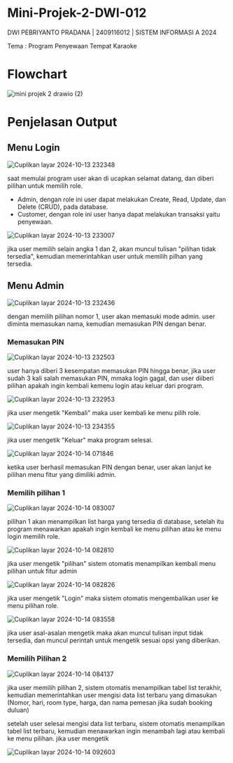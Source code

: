 # Mini-Projek-2-DWI-012
DWI PEBRIYANTO PRADANA | 2409116012 | SISTEM INFORMASI A 2024

Tema : Program Penyewaan Tempat Karaoke

# Flowchart
![mini projek 2 drawio (2)](https://github.com/user-attachments/assets/21b3f3d3-ddea-469a-92d1-564f061b850a)


# Penjelasan Output
## Menu Login
![Cuplikan layar 2024-10-13 232348](https://github.com/user-attachments/assets/bdac73d1-6db4-48a9-9916-5c5e697d134e)

saat memulai program user akan di ucapkan selamat datang, dan diberi pilihan untuk memilih role.
- Admin, dengan role ini user dapat melakukan Create, Read, Update, dan Delete (CRUD), pada database.
- Customer, dengan role ini user hanya dapat melakukan transaksi yaitu penyewaan.

![Cuplikan layar 2024-10-13 233007](https://github.com/user-attachments/assets/3f507eb4-decc-497e-9bcc-50c8741eb90d)

jika user memilih selain angka 1 dan 2, akan muncul tulisan "pilihan tidak tersedia", kemudian memerintahkan user untuk memilih pilhan yang tersedia.

## Menu Admin
![Cuplikan layar 2024-10-13 232436](https://github.com/user-attachments/assets/3c38d77e-a79e-408c-b507-ffde6cbb6301)

dengan memilih pilihan nomor 1, user akan memasuki mode admin. user diminta memasukan nama, kemudian memasukan PIN dengan benar.

### Memasukan PIN
![Cuplikan layar 2024-10-13 232503](https://github.com/user-attachments/assets/60155db2-186c-4f97-a494-09661412cc22)

user hanya diberi 3 kesempatan memasukan PIN hingga benar, jika user sudah 3 kali salah memasukan PIN, mmaka login gagal, dan user diiberi pilihan apakah ingin kembali kemenu login atau keluar dari program.

![Cuplikan layar 2024-10-13 232953](https://github.com/user-attachments/assets/74e03add-8eda-4594-b12c-5aad8dd3e6a4)

jika user mengetik "Kembali" maka user kembali ke menu pilih role.

![Cuplikan layar 2024-10-13 234355](https://github.com/user-attachments/assets/64651c05-f7e1-4b77-ade4-d391085a17bf)

jika user mengetik "Keluar" maka program selesai.

![Cuplikan layar 2024-10-14 071846](https://github.com/user-attachments/assets/65402fd9-55ee-4721-b1e9-455d81fa45ea)

ketika user berhasil memasukan PIN dengan benar, user akan lanjut ke pilihan menu fitur yang dimiliki admin.

### Memilih pilihan 1
![Cuplikan layar 2024-10-14 083007](https://github.com/user-attachments/assets/a12edbf6-07d7-4a75-be6a-375673fe654b)

pilihan 1 akan menampilkan list harga yang tersedia di database, setelah itu program menawarkan apakah ingin kembali ke menu pilihan atau ke menu login memilih role.

![Cuplikan layar 2024-10-14 082810](https://github.com/user-attachments/assets/540fc354-715a-4671-9483-0049d6c36a5c)

jika user mengetik "pilihan" sistem otomatis menampilkan kembali menu pilihan untuk fitur admin

![Cuplikan layar 2024-10-14 082826](https://github.com/user-attachments/assets/72d84de4-d33d-4efc-9a47-58fe63b7568e)

jika user mengetik "Login" maka sistem otomatis mengembalikan user ke menu pilihan role.

![Cuplikan layar 2024-10-14 083558](https://github.com/user-attachments/assets/502d472d-f13d-4a47-af51-0c2fb4da014b)

jika user asal-asalan mengetik maka akan muncul tulisan input tidak tersedia, dan muncul perintah untuk mengetik sesuai opsi yang diberikan.

### Memilih Pilihan 2
![Cuplikan layar 2024-10-14 084137](https://github.com/user-attachments/assets/433ca592-b4f5-4f1f-b1fd-1f9032ca244b)

jika user memilih pilihan 2, sistem otomatis menampilkan tabel list terakhir, kemudian memerintahkan user mengisi data list terbaru yang dimasukan (Nomor, hari, room type, harga, dan nama pemesan jika sudah booking duluan)


setelah user selesai mengisi data list terbaru, sistem otomatis menampilkan tabel list terbaru, kemudian menawarkan ingin menambah lagi atau kembali ke menu pilihan.
jika user mengetik 


![Cuplikan layar 2024-10-14 092603](https://github.com/user-attachments/assets/d99aeb7f-9a5a-4545-9623-c5e3eb50075d)


